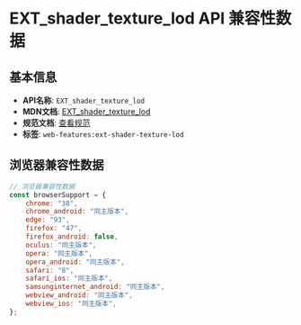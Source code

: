 # EXT_shader_texture_lod API 兼容性数据

## 基本信息

- **API名称**: `EXT_shader_texture_lod`
- **MDN文档**: [EXT_shader_texture_lod](https://developer.mozilla.org/docs/Web/API/EXT_shader_texture_lod)
- **规范文档**: [查看规范](https://registry.khronos.org/webgl/extensions/EXT_shader_texture_lod/)
- **标签**: `web-features:ext-shader-texture-lod`

## 浏览器兼容性数据

```javascript
// 浏览器兼容性数据
const browserSupport = {
    chrome: "38",
    chrome_android: "同主版本",
    edge: "93",
    firefox: "47",
    firefox_android: false,
    oculus: "同主版本",
    opera: "同主版本",
    opera_android: "同主版本",
    safari: "8",
    safari_ios: "同主版本",
    samsunginternet_android: "同主版本",
    webview_android: "同主版本",
    webview_ios: "同主版本",
};

```

